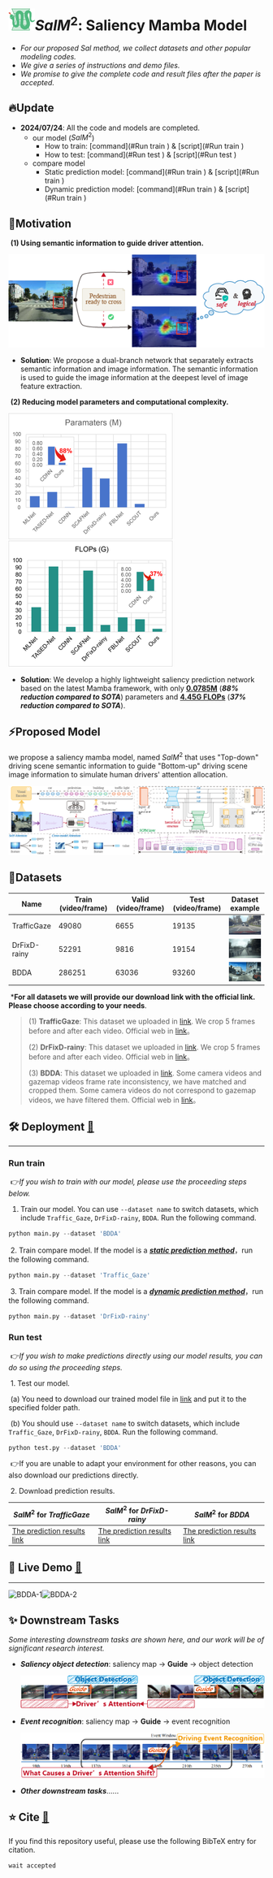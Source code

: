 # <img src="fig\logo.png" alt="image-20240726153118844" style="zoom: 100%;" />$SalM^2$: Saliency Mamba Model

 - *For our proposed Sal method, we collect datasets and other popular modeling codes.*
 - *We give a series of instructions and demo files.*
 - *We promise to give the complete code and result files after the paper is accepted.*

## 🔥Update

- **2024/07/24**: All the code and models are completed.
  - our model ($SalM^2$)
    - How to train:  [command](#Run train ) & [script](#Run train )
    - How to test:  [command](#Run test ) & [script](#Run test )
  - compare model
    - Static prediction model:  [command](#Run train ) & [script](#Run train )
    - Dynamic prediction model:  [command](#Run train ) & [script](#Run train )

## 💬Motivation

​	**(1) Using semantic information to guide driver attention.**

<img src="fig\Motivation1.png" style="zoom: 100%;">

- **Solution**: We propose a dual-branch network that separately extracts semantic information and image information. The semantic information is used to guide the image information at the deepest level of image feature extraction.

​	**(2) Reducing model parameters and computational complexity.**

<img src="fig\para_s.png" style="zoom: 100%;"><img src="fig\flops_s.png" style="zoom: 100%;">

- **Solution**: We develop a highly lightweight saliency prediction network based on the latest Mamba framework, with only <u>**0.0785M**</u> (***88% reduction compared to SOTA***) parameters and **<u>4.45G FLOPs</u>** (***37% reduction compared to SOTA***).

## ⚡Proposed Model

we propose a saliency mamba model, named $SalM^2$ that uses "Top-down" driving scene semantic information to guide "Bottom-up" driving scene image information to simulate human drivers' attention allocation. 

<img src="fig\overview.png" style="zoom: 100%;">

## 📖Datasets

| Name         | Train (video/frame) | Valid (video/frame) | Test (video/frame) | Dataset example                                              |
| ------------ | ------------------- | ------------------- | ------------------ | ------------------------------------------------------------ |
| TrafficGaze  | 49080               | 6655                | 19135              | <img src="fig\TrafficGaze-example.gif" alt="BDDA-3" style="zoom:100%;" /> |
| DrFixD-rainy | 52291               | 9816                | 19154              | <img src="fig\DrFixD-rainy-example.gif" alt="BDDA-1" style="zoom:100%;" /> |
| BDDA         | 286251              | 63036               | 93260              | <img src="fig\BDDA-example.gif" alt="BDDA-0" style="zoom:100%;" /> |

​	***For all datasets we will provide our download link with the official link. Please choose according to your needs**.

> (1) **TrafficGaze**: This dataset we uploaded in [link](www.baidu.com "Download Traffic_Gaze"). We crop 5 frames before and after each video. Official web in [link](https://github.com/taodeng/CDNN-traffic-saliency "Official Traffic_Gaze")。
>
> (2) **DrFixD-rainy**: This dataset we uploaded in [link](www.baidu.com "Download DrFixD-rainy"). We crop 5 frames before and after each video. Official web in [link](https://github.com/taodeng/DrFixD-rainy "Official DrFixD-rainy")。
>
> (3) **BDDA**: This dataset we uploaded in [link](www.baidu.com "Download BDDA"). Some camera videos and gazemap videos frame rate inconsistency, we have matched and cropped them. Some camera videos do not correspond to gazemap videos, we have filtered them. Official web in [link](https://deepdrive.berkeley.edu/ "Official BDDA")。

## 🛠️ Deployment **[🔁](#🔥Update)**

------

### 	Run train 

​	👉*If you wish to train with our model, please use the proceeding steps below.*

1. Train our model.  You can use `--dataset name` to switch datasets, which include `Traffic_Gaze`, `DrFixD-rainy`, `BDDA`. Run the following command.

```python
python main.py --dataset 'BDDA'
```

​	2. Train compare model. If the model is a *<u>**static prediction method**</u>*，run the following command.

```python
python main.py --dataset 'Traffic_Gaze'
```

​	3. Train compare model. If the model is a ***<u>dynamic prediction method</u>***，run the following command.

```python
python main.py --dataset 'DrFixD-rainy'
```

### 	Run test 

​	👉*If you wish to make predictions directly using our model results, you can do so using the proceeding steps.*

​	1. Test our model.

​		(a) You need to download our trained model file in [link](www.baidu.com "Download salmm model.tar") and put it to the specified folder path.

​		(b) You should use `--dataset name` to switch datasets, which include `Traffic_Gaze`, `DrFixD-rainy`, `BDDA`. Run the following command.

```python
python test.py --dataset 'BDDA'
```

​	👉If you are unable to adapt your environment for other reasons, you can also download our predictions directly.

​	2. Download prediction results.

| $SalM^2$ for *TrafficGaze*                                   | $SalM^2$ for *DrFixD-rainy*                                  | $SalM^2$ for *BDDA*                                          |
| ------------------------------------------------------------ | ------------------------------------------------------------ | ------------------------------------------------------------ |
| [The prediction results link](www.baidu.com "Prediction TraffiGaze") | [The prediction results link](www.baidu.com "Prediction DrFixD-rainy") | [The prediction results link](www.baidu.com "Prediction BDDA") |

## 🚀 Live Demo **[🔁](#🔥Update)**

------

<img src="fig/model_prediction1.gif" alt="BDDA-1" style="zoom:100%;" /><img src="fig/model_prediction2.gif" alt="BDDA-2" style="zoom:100%;" />

## ✨ Downstream Tasks

*Some interesting downstream tasks are shown here, and our work will be of significant research interest.*

- ***Saliency object detection***: saliency map → **Guide** → object detection

  <img src="fig/downstream_task1.png" alt="B" style="zoom:100%;" />

- ***Event recognition***: saliency map → **Guide** → event recognition

  ![image-20240727154913433](fig/downstream_task2.png)

- ***Other downstream tasks***......

## ⭐️ Cite **[🔁](#🔥Update)**

If you find this repository useful, please use the following BibTeX entry for citation.

```python
wait accepted
```
